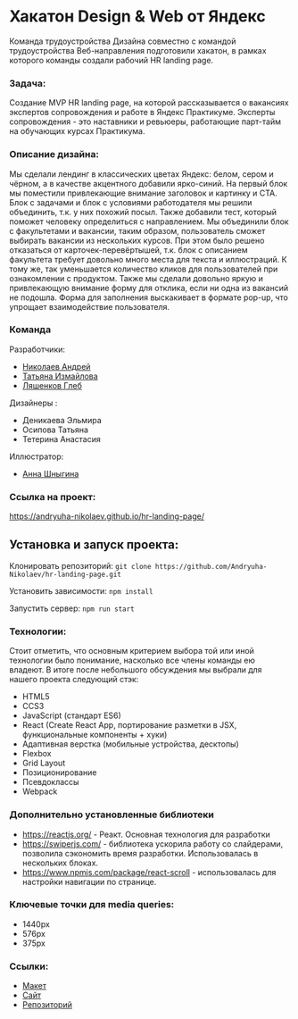 # Хакатон Design & Web от Яндекс

Команда трудоустройства Дизайна совместно с командой трудоустройства Веб-направления подготовили хакатон, в рамках которого команды создали рабочий HR landing page.

### Задача:

Создание MVP HR landing page, на которой рассказывается о вакансиях экспертов сопровождения и работе в Яндекс Практикуме. Эксперты сопровождения - это наставники и ревьюеры, работающие парт-тайм на обучающих курсах Практикума.

### Описание дизайна:

Мы сделали лендинг в классических цветах Яндекс: белом, сером и чёрном, а в качестве акцентного добавили ярко-синий.
На первый блок мы поместили привлекающие внимание заголовок и картинку и СТА.
Блок с задачами и блок с условиями работодателя мы решили объединить, т.к. у них похожий посыл. Также добавили тест, который поможет человеку определиться с направлением.
Мы объединили блок с факультетами и вакансии, таким образом, пользователь сможет выбирать вакансии из нескольких курсов.
При этом было решено отказаться от карточек-перевёртышей, т.к. блок с описанием факультета требует довольно много места для текста и иллюстраций. К тому же, так уменьшается количество кликов для пользователей при ознакомлении с продуктом.
Также мы сделали довольно яркую и привлекающую внимание форму для отклика, если ни одна из вакансий не подошла. Форма для заполнения выскакивает в формате pop-up, что упрощает взаимодействие пользователя.

### Команда 
Разработчики:
- [Николаев Андрей](https://github.com/Andryuha-Nikolaev)
- [Татьяна Измайлова](https://github.com/rutaizm)
- [Ляшенков Глеб](https://github.com/glepka)

Дизайнеры :
- Деникаева Эльмира
- Осипова Татьяна
- Тетерина Анастасия

Иллюстратор:
- [Анна Шныгина](https://www.behance.net/shnygina?mibextid=Zxz2cZ)

### Ссылка на проект:
https://andryuha-nikolaev.github.io/hr-landing-page/

## Установка и запуск проекта:
Клонировать репозиторий: `git clone https://github.com/Andryuha-Nikolaev/hr-landing-page.git`

Установить зависимости: `npm install`

Запустить сервер: `npm run start`

### Технологии:

Стоит отметить, что основным критерием выбора той или иной технологии было понимание, насколько все члены команды ею владеют. В итоге после небольшого обсуждения мы выбрали для нашего проекта следующий стэк:

+ HTML5
+ CCS3
+ JavaScript (стандарт ES6)
+ React (Create React App, портирование разметки в JSX, функциональные компоненты + хуки)
+ Адаптивная верстка (мобильные устройства, десктопы)
+ Flexbox
+ Grid Layout
+ Позиционирование
+ Псевдоклассы
+ Webpack

### Дополнительно установленные библиотеки
- https://reactjs.org/ - Реакт. Основная технология для разработки
- https://swiperjs.com/ - библиотека ускорила работу со слайдерами, позволила сэкономить время разработки. Использовалась в нескольких блоках.
- https://www.npmjs.com/package/react-scroll - использовалась для настройки навигации по странице.

### Ключевые точки для media queries:
- 1440px
- 576px
- 375px

### Ссылки:

- [Макет](https://www.figma.com/file/n6sifhfTuCpolT0CXu1qQW/16-%D0%BA%D0%BE%D0%BC%D0%B0%D0%BD%D0%B4%D0%B0---%D0%9A%D0%BE%D1%82%D0%B0%D0%BA%D0%BE%D0%BD---%D0%A5%D0%B0%D0%BA%D0%B0%D1%82%D0%BE%D0%BD?node-id=447%3A10828&t=OOrCVefiirFmSxfl-1)
- [Cайт](https://andryuha-nikolaev.github.io/hr-landing-page/)
- [Репозиторий](https://github.com/Andryuha-Nikolaev/hr-landing-page)

